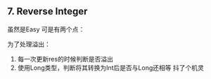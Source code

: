 ## 7. Reverse Integer
虽然是Easy
可是有两个点：

为了处理溢出：
1. 每一次更新res的时候判断是否溢出
2. 使用Long类型，判断将其转换为Int后是否与Long还相等 抖了个机灵